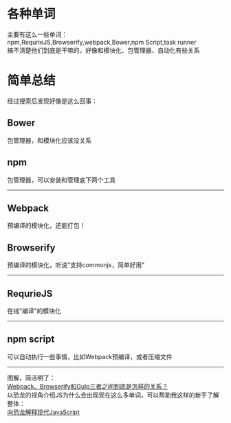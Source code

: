 [mTime]:#(1534521862984)
<!---
主要有这么一些单词：  
npm,RequrieJS,Browserify,webpack,Bower,npm Script,task runner  
搞不清楚他们到底是干嘛的，好像和模块化、包管理器、自动化有些关系  
--->
# 各种单词
主要有这么一些单词：  
npm,RequrieJS,Browserify,webpack,Bower,npm Script,task runner  
搞不清楚他们到底是干嘛的，好像和模块化、包管理器、自动化有些关系  

# 简单总结
经过搜索后发现好像是这么回事：  

## Bower
包管理器，和模块化应该没关系
## npm
包管理器，可以安装和管理底下两个工具

---
## Webpack
预编译的模块化，还能打包！
## Browserify
预编译的模块化，听说"支持commonjs，简单好用"

---
## RequrieJS
在线"编译"的模块化  

---
## npm script
可以自动执行一些事情，比如Webpack预编译，或者压缩文件

---
图解，简洁明了：  
[Webpack、Browserify和Gulp三者之间到底是怎样的关系？](https://www.zhihu.com/question/37020798/answer/126848301)  
以恐龙的视角介绍JS为什么会出现现在这么多单词，可以帮助我这样的新手了解整体：  
[向恐龙解释现代JavaScript](https://zhuanlan.zhihu.com/p/38209210)
